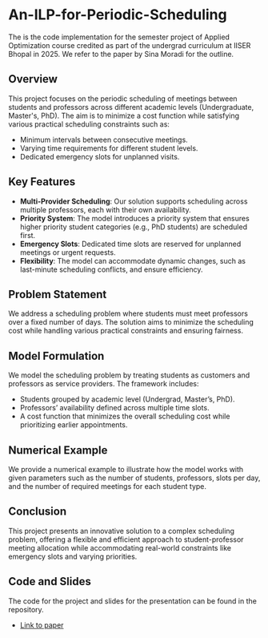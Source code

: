 # An-ILP-for-Periodic-Scheduling
The is the code implementation for the semester project of Applied Optimization course credited as part of the undergrad curriculum at IISER Bhopal in 2025. We refer to the paper by Sina Moradi for the outline.

## Overview
This project focuses on the periodic scheduling of meetings between students and professors across different academic levels (Undergraduate, Master's, PhD). The aim is to minimize a cost function while satisfying various practical scheduling constraints such as:

- Minimum intervals between consecutive meetings.
- Varying time requirements for different student levels.
- Dedicated emergency slots for unplanned visits.

## Key Features
- **Multi-Provider Scheduling**: Our solution supports scheduling across multiple professors, each with their own availability.
- **Priority System**: The model introduces a priority system that ensures higher priority student categories (e.g., PhD students) are scheduled first.
- **Emergency Slots**: Dedicated time slots are reserved for unplanned meetings or urgent requests.
- **Flexibility**: The model can accommodate dynamic changes, such as last-minute scheduling conflicts, and ensure efficiency.

## Problem Statement
We address a scheduling problem where students must meet professors over a fixed number of days. The solution aims to minimize the scheduling cost while handling various practical constraints and ensuring fairness.

## Model Formulation
We model the scheduling problem by treating students as customers and professors as service providers. The framework includes:
- Students grouped by academic level (Undergrad, Master’s, PhD).
- Professors’ availability defined across multiple time slots.
- A cost function that minimizes the overall scheduling cost while prioritizing earlier appointments.

## Numerical Example
We provide a numerical example to illustrate how the model works with given parameters such as the number of students, professors, slots per day, and the number of required meetings for each student type.

## Conclusion
This project presents an innovative solution to a complex scheduling problem, offering a flexible and efficient approach to student-professor meeting allocation while accommodating real-world constraints like emergency slots and varying priorities.

## Code and Slides
The code for the project and slides for the presentation can be found in the repository.

- [Link to paper](https://arxiv.org/abs/2412.11941)
